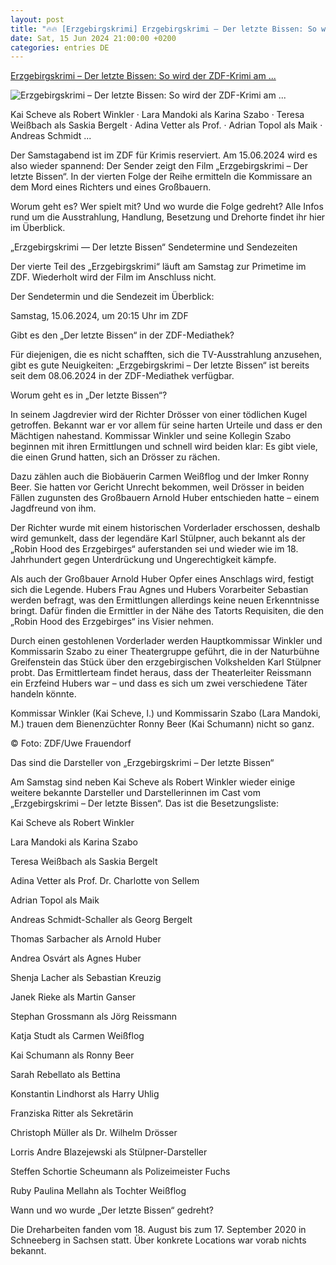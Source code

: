 ```yaml
---
layout: post
title: "🔥🔥 [Erzgebirgskrimi] Erzgebirgskrimi – Der letzte Bissen: So wird der ZDF-Krimi am ..."
date: Sat, 15 Jun 2024 21:00:00 +0200
categories: entries DE
---
```

[Erzgebirgskrimi – Der letzte Bissen: So wird der ZDF-Krimi am ...](https://www.swp.de/unterhaltung/tv/erzgebirgskrimi-der-letzte-bissen-so-wird-der-zdf-krimi-am-samstag-74010403.html)

![Erzgebirgskrimi – Der letzte Bissen: So wird der ZDF-Krimi am ...](https://www.swp.de/imgs/07/1/3/4/4/8/7/2/3/9/tok_fa6fc918730822058f53097b19c26545/w1200_h675_x750_y422_LD_2yGd6bWtmYcK-0353187efab7fe83.jpeg)

Kai Scheve als Robert Winkler · Lara Mandoki als Karina Szabo · Teresa Weißbach als Saskia Bergelt · Adina Vetter als Prof. · Adrian Topol als Maik · Andreas Schmidt ...

Der Samstagabend ist im ZDF für Krimis reserviert. Am 15.06.2024 wird es also wieder spannend: Der Sender zeigt den Film „Erzgebirgskrimi – Der letzte Bissen“. In der vierten Folge der Reihe ermitteln die Kommissare an dem Mord eines Richters und eines Großbauern.

Worum geht es? Wer spielt mit? Und wo wurde die Folge gedreht? Alle Infos rund um die Ausstrahlung, Handlung, Besetzung und Drehorte findet ihr hier im Überblick.

„Erzgebirgskrimi — Der letzte Bissen“ Sendetermine und Sendezeiten

Der vierte Teil des „Erzgebirgskrimi“ läuft am Samstag zur Primetime im ZDF. Wiederholt wird der Film im Anschluss nicht.

Der Sendetermin und die Sendezeit im Überblick:

Samstag, 15.06.2024, um 20:15 Uhr im ZDF

Gibt es den „Der letzte Bissen“ in der ZDF-Mediathek?

Für diejenigen, die es nicht schafften, sich die TV-Ausstrahlung anzusehen, gibt es gute Neuigkeiten: „Erzgebirgskrimi – Der letzte Bissen“ ist bereits seit dem 08.06.2024 in der ZDF-Mediathek verfügbar.

Worum geht es in „Der letzte Bissen“?

In seinem Jagdrevier wird der Richter Drösser von einer tödlichen Kugel getroffen. Bekannt war er vor allem für seine harten Urteile und dass er den Mächtigen nahestand. Kommissar Winkler und seine Kollegin Szabo beginnen mit ihren Ermittlungen und schnell wird beiden klar: Es gibt viele, die einen Grund hatten, sich an Drösser zu rächen.

Dazu zählen auch die Biobäuerin Carmen Weißflog und der Imker Ronny Beer. Sie hatten vor Gericht Unrecht bekommen, weil Drösser in beiden Fällen zugunsten des Großbauern Arnold Huber entschieden hatte – einem Jagdfreund von ihm.

Der Richter wurde mit einem historischen Vorderlader erschossen, deshalb wird gemunkelt, dass der legendäre Karl Stülpner, auch bekannt als der „Robin Hood des Erzgebirges“ auferstanden sei und wieder wie im 18. Jahrhundert gegen Unterdrückung und Ungerechtigkeit kämpfe.

Als auch der Großbauer Arnold Huber Opfer eines Anschlags wird, festigt sich die Legende. Hubers Frau Agnes und Hubers Vorarbeiter Sebastian werden befragt, was den Ermittlungen allerdings keine neuen Erkenntnisse bringt. Dafür finden die Ermittler in der Nähe des Tatorts Requisiten, die den „Robin Hood des Erzgebirges“ ins Visier nehmen.

Durch einen gestohlenen Vorderlader werden Hauptkommissar Winkler und Kommissarin Szabo zu einer Theatergruppe geführt, die in der Naturbühne Greifenstein das Stück über den erzgebirgischen Volkshelden Karl Stülpner probt. Das Ermittlerteam findet heraus, dass der Theaterleiter Reissmann ein Erzfeind Hubers war – und dass es sich um zwei verschiedene Täter handeln könnte.

Kommissar Winkler (Kai Scheve, l.) und Kommissarin Szabo (Lara Mandoki, M.) trauen dem Bienenzüchter Ronny Beer (Kai Schumann) nicht so ganz.

© Foto: ZDF/Uwe Frauendorf

Das sind die Darsteller von „Erzgebirgskrimi – Der letzte Bissen“

Am Samstag sind neben Kai Scheve als Robert Winkler wieder einige weitere bekannte Darsteller und Darstellerinnen im Cast vom „Erzgebirgskrimi – Der letzte Bissen“. Das ist die Besetzungsliste:

Kai Scheve als Robert Winkler

Lara Mandoki als Karina Szabo

Teresa Weißbach als Saskia Bergelt

Adina Vetter als Prof. Dr. Charlotte von Sellem

Adrian Topol als Maik

Andreas Schmidt-Schaller als Georg Bergelt

Thomas Sarbacher als Arnold Huber

Andrea Osvárt als Agnes Huber

Shenja Lacher als Sebastian Kreuzig

Janek Rieke als Martin Ganser

Stephan Grossmann als Jörg Reissmann

Katja Studt als Carmen Weißflog

Kai Schumann als Ronny Beer

Sarah Rebellato als Bettina

Konstantin Lindhorst als Harry Uhlig

Franziska Ritter als Sekretärin

Christoph Müller als Dr. Wilhelm Drösser

Lorris Andre Blazejewski als Stülpner-Darsteller

Steffen Schortie Scheumann als Polizeimeister Fuchs

Ruby Paulina Mellahn als Tochter Weißflog

Wann und wo wurde „Der letzte Bissen“ gedreht?

Die Dreharbeiten fanden vom 18. August bis zum 17. September 2020 in Schneeberg in Sachsen statt. Über konkrete Locations war vorab nichts bekannt.

